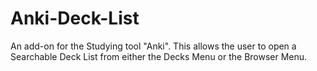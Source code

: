 # Anki-Deck-List
An add-on for the Studying tool "Anki". This allows the user to open a Searchable Deck List from either the Decks Menu or the Browser Menu.

